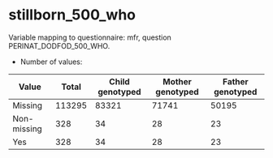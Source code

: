 # stillborn_500_who
Variable mapping to questionnaire: mfr, question PERINAT_DODFOD_500_WHO.
- Number of values:

| Value | Total | Child genotyped | Mother genotyped | Father genotyped |
| ----- | ----- | --------------- | ---------------- | ---------------- |
| Missing | 113295 | 83321 | 71741 | 50195 |
| Non-missing | 328 | 34 | 28 | 23 |
| Yes | 328 | 34 | 28 |23 |



